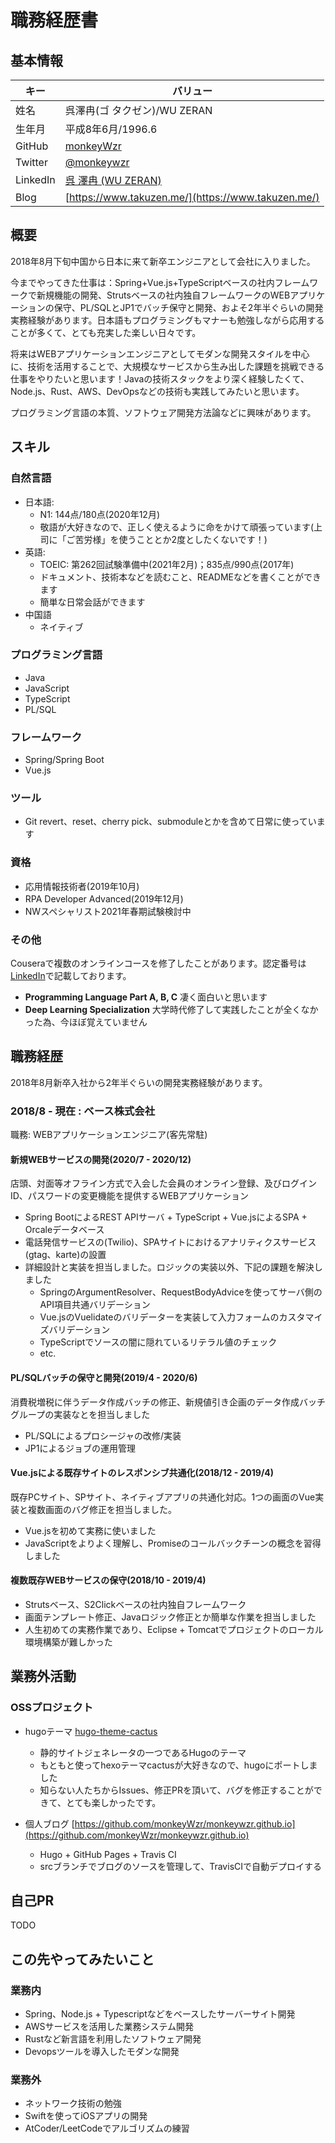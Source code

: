 # 職務経歴書

## 基本情報

|キー|バリュー|
|----|-------|
|姓名|呉澤冉(ゴ タクゼン)/WU ZERAN|
|生年月|平成8年6月/1996.6|
|GitHub|[monkeyWzr](https://github.com/monkeyWzr)|
|Twitter|[@monkeywzr](https://twitter.com/monkeywzr)|
|LinkedIn|[呉 澤冉 (WU ZERAN)](https://www.linkedin.com/in/monkeywzr/)|
|Blog|[https://www.takuzen.me/](https://www.takuzen.me/)|

## 概要

2018年8月下旬中国から日本に来て新卒エンジニアとして会社に入りました。

今までやってきた仕事は：Spring+Vue.js+TypeScriptベースの社内フレームワークで新規機能の開発、Strutsベースの社内独自フレームワークのWEBアプリケーションの保守、PL/SQLとJP1でバッチ保守と開発、およそ2年半ぐらいの開発実務経験があります。日本語もプログラミングもマナーも勉強しながら応用することが多くて、とても充実した楽しい日々です。

将来はWEBアプリケーションエンジニアとしてモダンな開発スタイルを中心に、技術を活用することで、大規模なサービスから生み出した課題を挑戦できる仕事をやりたいと思います！Javaの技術スタックをより深く経験したくて、Node.js、Rust、AWS、DevOpsなどの技術も実践してみたいと思います。

プログラミング言語の本質、ソフトウェア開発方法論などに興味があります。

## スキル

### 自然言語

* 日本語:
  - N1: 144点/180点(2020年12月)
  - 敬語が大好きなので、正しく使えるように命をかけて頑張っています(上司に「ご苦労様」を使うこととか2度としたくないです！)
* 英語:
  - TOEIC: 第262回試験準備中(2021年2月)；835点/990点(2017年)
  - ドキュメント、技術本などを読むこと、READMEなどを書くことができます
  - 簡単な日常会話ができます
* 中国語
  - ネイティブ

### プログラミング言語

* Java
* JavaScript
* TypeScript
* PL/SQL

### フレームワーク

* Spring/Spring Boot
* Vue.js

### ツール

* Git revert、reset、cherry pick、submoduleとかを含めて日常に使っています

### 資格

* 応用情報技術者(2019年10月)
* RPA Developer Advanced(2019年12月)
* NWスペシャリスト2021年春期試験検討中

### その他

Couseraで複数のオンラインコースを修了したことがあります。認定番号は[LinkedIn](https://www.linkedin.com/in/monkeywzr/)で記載しております。

* **Programming Language Part A, B, C** 凄く面白いと思います
* **Deep Learning Specialization** 大学時代修了して実践したことが全くなかった為、今ほぼ覚えていません

## 職務経歴

2018年8月新卒入社から2年半ぐらいの開発実務経験があります。

### 2018/8 - 現在 : ベース株式会社

職務: WEBアプリケーションエンジニア(客先常駐)

#### 新規WEBサービスの開発(2020/7 - 2020/12)

店頭、対面等オフライン方式で入会した会員のオンライン登録、及びログインID、パスワードの変更機能を提供するWEBアプリケーション
* Spring BootによるREST APIサーバ + TypeScript + Vue.jsによるSPA + Orcaleデータベース
* 電話発信サービスの(Twilio)、SPAサイトにおけるアナリティクスサービス(gtag、karte)の設置
* 詳細設計と実装を担当しました。ロジックの実装以外、下記の課題を解決しました
  - SpringのArgumentResolver、RequestBodyAdviceを使ってサーバ側のAPI項目共通バリデーション
  - Vue.jsのVuelidateのバリデーターを実装して入力フォームのカスタマイズバリデーション
  - TypeScriptでソースの闇に隠れているリテラル値のチェック
  - etc.

#### PL/SQLバッチの保守と開発(2019/4 - 2020/6)

消費税増税に伴うデータ作成バッチの修正、新規値引き企画のデータ作成バッチグループの実装なとを担当しました

* PL/SQLによるプロシージャの改修/実装
* JP1によるジョブの運用管理

#### Vue.jsによる既存サイトのレスポンシブ共通化(2018/12 - 2019/4)

既存PCサイト、SPサイト、ネイティブアプリの共通化対応。1つの画面のVue実装と複数画面のバグ修正を担当しました。

* Vue.jsを初めて実務に使いました
* JavaScriptをよりよく理解し、Promiseのコールバックチーンの概念を習得しました

#### 複数既存WEBサービスの保守(2018/10 - 2019/4)

* Strutsベース、S2Clickベースの社内独自フレームワーク
* 画面テンプレート修正、Javaロジック修正とか簡単な作業を担当しました
* 人生初めての実務作業であり、Eclipse + Tomcatでプロジェクトのローカル環境構築が難しかった

## 業務外活動

### OSSプロジェクト

* hugoテーマ [hugo-theme-cactus](https://github.com/monkeyWzr/hugo-theme-cactus)
  - 静的サイトジェネレータの一つであるHugoのテーマ
  - もともと使ってhexoテーマcactusが大好きなので、hugoにポートしました
  - 知らない人たちからIssues、修正PRを頂いて、バグを修正することができて、とても楽しかったです。

* 個人ブログ [https://github.com/monkeyWzr/monkeywzr.github.io](https://github.com/monkeyWzr/monkeywzr.github.io)
  - Hugo + GitHub Pages + Travis CI
  - srcブランチでブログのソースを管理して、TravisCIで自動デプロイする

## 自己PR

TODO

## この先やってみたいこと

### 業務内

* Spring、Node.js + Typescriptなどをベースしたサーバーサイト開発
* AWSサービスを活用した業務システム開発
* Rustなど新言語を利用したソフトウェア開発
* Devopsツールを導入したモダンな開発

### 業務外

* ネットワーク技術の勉強
* Swiftを使ってiOSアプリの開発
* AtCoder/LeetCodeでアルゴリズムの練習